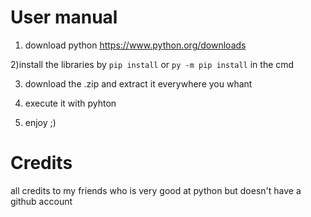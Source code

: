 # User manual
1) download python https://www.python.org/downloads

2)install the libraries by `pip install` or `py -m pip install` in the cmd

3) download the .zip and extract it everywhere you whant

4) execute it with pyhton

5) enjoy ;)


# Credits 
all credits to my friends who is very good at python but doesn't have a github account
